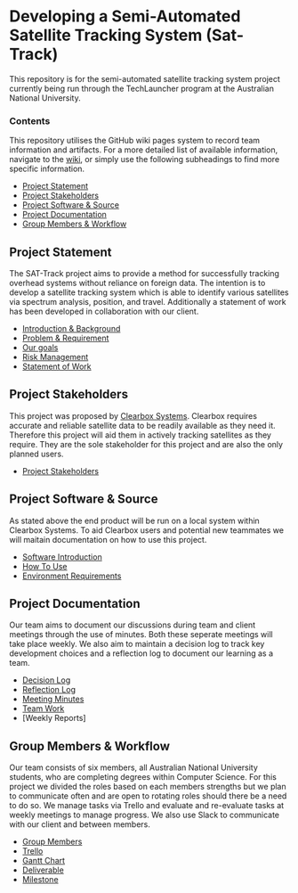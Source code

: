# Developing a Semi-Automated Satellite Tracking System (Sat-Track)
This repository is for the semi-automated satellite tracking system project currently being run through the TechLauncher program at the Australian National University. 

### Contents
This repository utilises the GitHub wiki pages system to record team information and artifacts. For a more detailed list of available information, navigate to the [wiki](https://github.com/SAT-Techlauncher/SAT-Track/wiki), or simply use the following subheadings to find more specific information.
* [Project Statement](#1)
* [Project Stakeholders](#2)
* [Project Software & Source](#4)
* [Project Documentation](#4)
* [Group Members & Workflow](#5)

## Project Statement <a id="1"></a>
The SAT-Track project aims to provide a method for successfully tracking overhead systems without reliance on foreign data. The intention is to develop a satellite tracking system which is able to identify various satellites via spectrum analysis, position, and travel. Additionally a statement of work has been developed in collaboration with our client.

* [Introduction & Background](https://github.com/SAT-Techlauncher/SAT-Track/wiki/Introduction-&-Background)
* [Problem & Requirement](https://github.com/SAT-Techlauncher/SAT-Track/wiki/Problem-&-Requirements)
* [Our goals](https://github.com/SAT-Techlauncher/SAT-Track/wiki/Our-goals)
* [Risk Management](https://github.com/SAT-Techlauncher/SAT-Track/wiki/Risk-Management)
* [Statement of Work](https://github.com/SAT-Techlauncher/SAT-Track/wiki/Statement-of-Work)

## Project Stakeholders
This project was proposed by [Clearbox Systems](http://www.clearboxsystems.com.au/). Clearbox requires accurate and reliable satellite data to be readily available as they need it. Therefore this project will aid them in actively tracking satellites as they require. They are the sole stakeholder for this project and are also the only planned users. 
* [Project Stakeholders](https://github.com/SAT-Techlauncher/SAT-Track/wiki/Project-Stakeholders)

## Project Software & Source <a id="2"></a>
As stated above the end product will be run on a local system within Clearbox Systems. To aid Clearbox users and potential new teammates we will maitain documentation on how to use this project.
* [Software Introduction](https://github.com/SAT-Techlauncher/SAT-Track/wiki/Software-Introduction)
* [How To Use](https://github.com/SAT-Techlauncher/SAT-Track/wiki/How-To-Use)
* [Environment Requirements](https://github.com/SAT-Techlauncher/SAT-Track/wiki/Environment-Requirements)

## Project Documentation <a id="3"></a>
Our team aims to document our discussions during team and client meetings through the use of minutes. Both these seperate meetings will take place weekly. We also aim to maintain a decision log to track key development choices and a reflection log to document our learning as a team. 
* [Decision Log](https://github.com/SAT-Techlauncher/SAT-Track/wiki/Decision-Log)
* [Reflection Log](https://github.com/SAT-Techlauncher/SAT-Track/wiki/Reflection-Log)
* [Meeting Minutes](https://github.com/SAT-Techlauncher/SAT-Track/wiki/Client-Meeting-Minutes)
* [Team Work](https://github.com/SAT-Techlauncher/SAT-Track/wiki/Team-Work)
* [Weekly Reports]

## Group Members & Workflow <a id="5"></a>
Our team consists of six members, all Australian National University students, who are completing degrees within Computer Science. For this project we divided the roles based on each members strengths but we plan to communicate often and are open to rotating roles should there be a need to do so. We manage tasks via Trello and evaluate and re-evaluate tasks at weekly meetings to manage progress. We also use Slack to communicate with our client and between members.
* [Group Members](https://github.com/SAT-Techlauncher/SAT-Track/wiki/Group-members)
* [Trello](https://trello.com/b/0Rm060eC/satellites-track-system)
* [Gantt Chart](https://github.com/SAT-Techlauncher/SAT-Track/blob/master/Sat_Track%20Gantt%20Chart.xlsx)
* [Deliverable](https://github.com/SAT-Techlauncher/SAT-Track/blob/master/Deliverables.docx)
* [Milestone](https://github.com/SAT-Techlauncher/SAT-Track/blob/master/Milestone.docx)
